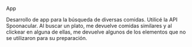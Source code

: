 App

Desarrollo de app para la búsqueda de diversas comidas. Utilicé la API Spoonacular.
Al buscar un plato, me devuelve comidas similares y al clickear en alguna de ellas, me devuelve algunos de los elementos que no se utilizaron para su preparación.

